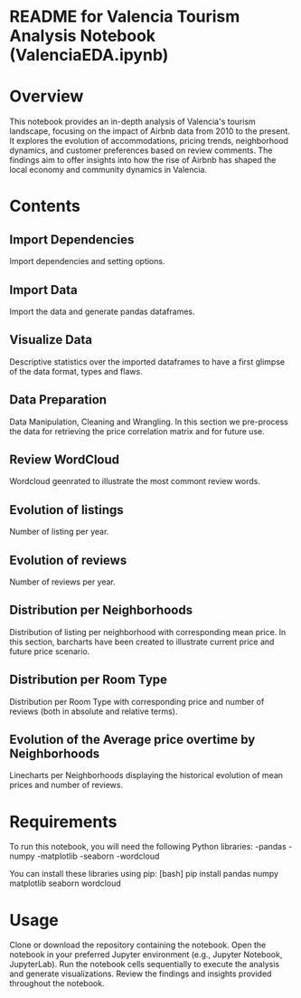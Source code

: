 # README for Valencia Tourism Analysis Notebook (ValenciaEDA.ipynb)
# Overview
This notebook provides an in-depth analysis of Valencia's tourism landscape, focusing on the impact of Airbnb data from 2010 to the present. 
It explores the evolution of accommodations, pricing trends, neighborhood dynamics, and customer preferences based on review comments. 
The findings aim to offer insights into how the rise of Airbnb has shaped the local economy and community dynamics in Valencia.

# Contents
## Import Dependencies
Import dependencies and setting options.

## Import Data
Import the data and generate pandas dataframes.

## Visualize Data
Descriptive statistics over the imported dataframes to have a first glimpse of the data format, types and flaws.

## Data Preparation
Data Manipulation, Cleaning and Wrangling. In this section we pre-process the data for retrieving the price correlation matrix and for future use.

## Review WordCloud
Wordcloud geenrated to illustrate the most commont review words.

## Evolution of listings
Number of listing per year.

## Evolution of reviews
Number of reviews per year.

## Distribution per Neighborhoods
Distribution of listing per neighborhood with corresponding mean price. In this section, barcharts have been created to illustrate current price and future price scenario.

## Distribution per Room Type
Distribution per Room Type with corresponding price and number of reviews (both in absolute and relative terms).

## Evolution of the Average price overtime by Neighborhoods
Linecharts per Neighborhoods displaying the historical evolution of mean prices and number of reviews. 

# Requirements
To run this notebook, you will need the following Python libraries:
-pandas
-numpy
-matplotlib
-seaborn
-wordcloud

You can install these libraries using pip:
[bash] pip install pandas numpy matplotlib seaborn wordcloud


# Usage
Clone or download the repository containing the notebook.
Open the notebook in your preferred Jupyter environment (e.g., Jupyter Notebook, JupyterLab).
Run the notebook cells sequentially to execute the analysis and generate visualizations.
Review the findings and insights provided throughout the notebook.
